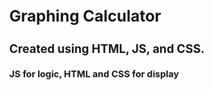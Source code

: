 # Graphing Calculator
## Created using HTML, JS, and CSS.
### JS for logic, HTML and CSS for display
